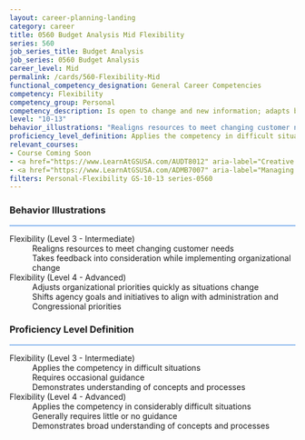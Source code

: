 ```yaml
---
layout: career-planning-landing
category: career
title: 0560 Budget Analysis Mid Flexibility
series: 560
job_series_title: Budget Analysis
job_series: 0560 Budget Analysis
career_level: Mid
permalink: /cards/560-Flexibility-Mid
functional_competency_designation: General Career Competencies
competency: Flexibility
competency_group: Personal
competency_description: Is open to change and new information; adapts behavior or work methods in response to new information, changing conditions, or unexpected obstacles; effectively deals with ambiguity.
level: "10-13"
behavior_illustrations: "Realigns resources to meet changing customer needs ? Takes feedback into consideration while implementing organizational change ? Adjusts organizational priorities quickly as situations change ? Shifts agency goals and initiatives to align with administration and Congressional priorities "
proficiency_level_definition: Applies the competency in difficult situations ? Requires occasional guidance ? Demonstrates understanding of concepts and processes ? Applies the competency in considerably difficult situations ? Generally requires little or no guidance ? Demonstrates broad understanding of concepts and processes
relevant_courses: 
- Course Coming Soon
- <a href="https://www.LearnAtGSUSA.com/AUDT8012" aria-label="Creative and Critical Thinking for Auditors (AUDT8012) - https://www.LearnAtGSUSA.com/AUDT8012">Creative and Critical Thinking for Auditors (AUDT8012)</a>, GSU
- <a href="https://www.LearnAtGSUSA.com/ADMB7007" aria-label="Managing Multiple Priorities (ADMB7007) - https://www.LearnAtGSUSA.com/ADMB7007">Managing Multiple Priorities (ADMB7007)</a>, GSU
filters: Personal-Flexibility GS-10-13 series-0560
---
```


<div class="desktop:grid-col-6 margin-y-3">
  <div class="border-top-2 bg-white padding-3 shadow-5 height-full members-hover border-1px button-border border-top-blue radius-lg card-text-color">
    <h3>Behavior Illustrations</h3>
    <hr style="background-color: #1b74e0 !important;"/>
    <dl class="text-base card-content-color"><dt>Flexibility (Level 3 - Intermediate)</dt><dd>Realigns resources to meet changing customer needs </dd><dd> Takes feedback into consideration while implementing organizational change</dd><dt>Flexibility (Level 4 - Advanced)</dt><dd>Adjusts organizational priorities quickly as situations change </dd><dd> Shifts agency goals and initiatives to align with administration and Congressional priorities
</dd></dl>
  </div>
</div>
<div class="desktop:grid-col-6 margin-y-3">
  <div class="border-top-2 bg-white padding-3 shadow-5 height-full members-hover border-1px button-border border-top-blue radius-lg card-text-color">
    <h3>Proficiency Level Definition</h3>
     <hr style="background-color: #1b74e0 !important;"/>
    <dl class="text-base card-content-color"><dt>Flexibility (Level 3 - Intermediate)</dt><dd>Applies the competency in difficult situations </dd><dd> Requires occasional guidance </dd><dd> Demonstrates understanding of concepts and processes</dd><dt>Flexibility (Level 4 - Advanced)</dt><dd>Applies the competency in considerably difficult situations </dd><dd> Generally requires little or no guidance </dd><dd> Demonstrates broad understanding of concepts and processes</dd></dl>
  </div>
</div>